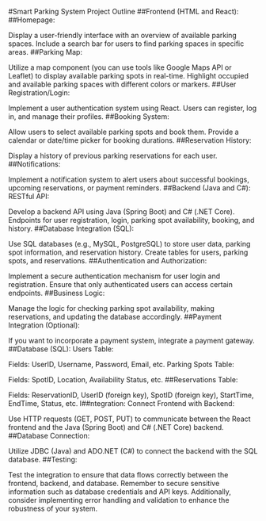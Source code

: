 #Smart Parking System Project Outline
##Frontend (HTML and React):
##Homepage:

Display a user-friendly interface with an overview of available parking spaces.
Include a search bar for users to find parking spaces in specific areas.
##Parking Map:

Utilize a map component (you can use tools like Google Maps API or Leaflet) to display available parking spots in real-time.
Highlight occupied and available parking spaces with different colors or markers.
##User Registration/Login:

Implement a user authentication system using React.
Users can register, log in, and manage their profiles.
##Booking System:

Allow users to select available parking spots and book them.
Provide a calendar or date/time picker for booking durations.
##Reservation History:

Display a history of previous parking reservations for each user.
##Notifications:

Implement a notification system to alert users about successful bookings, upcoming reservations, or payment reminders.
##Backend (Java and C#):
RESTful API:

Develop a backend API using Java (Spring Boot) and C# (.NET Core).
Endpoints for user registration, login, parking spot availability, booking, and history.
##Database Integration (SQL):

Use SQL databases (e.g., MySQL, PostgreSQL) to store user data, parking spot information, and reservation history.
Create tables for users, parking spots, and reservations.
##Authentication and Authorization:

Implement a secure authentication mechanism for user login and registration.
Ensure that only authenticated users can access certain endpoints.
##Business Logic:

Manage the logic for checking parking spot availability, making reservations, and updating the database accordingly.
##Payment Integration (Optional):

If you want to incorporate a payment system, integrate a payment gateway.
##Database (SQL):
Users Table:

Fields: UserID, Username, Password, Email, etc.
Parking Spots Table:

Fields: SpotID, Location, Availability Status, etc.
##Reservations Table:

Fields: ReservationID, UserID (foreign key), SpotID (foreign key), StartTime, EndTime, Status, etc.
I##ntegration:
Connect Frontend with Backend:

Use HTTP requests (GET, POST, PUT) to communicate between the React frontend and the Java (Spring Boot) and C# (.NET Core) backend.
##Database Connection:

Utilize JDBC (Java) and ADO.NET (C#) to connect the backend with the SQL database.
##Testing:

Test the integration to ensure that data flows correctly between the frontend, backend, and database.
Remember to secure sensitive information such as database credentials and API keys. Additionally, consider implementing error handling and validation to enhance the robustness of your system.
